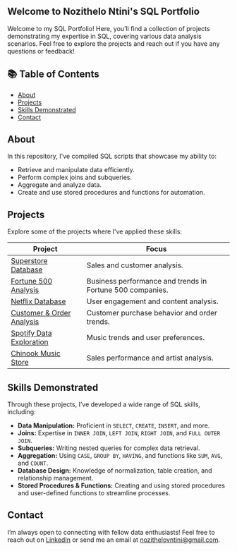 
## Welcome to Nozithelo Ntini's SQL Portfolio 

Welcome to my SQL Portfolio! Here, you’ll find a collection of projects demonstrating my expertise in SQL, covering various data analysis scenarios. Feel free to explore the projects and reach out if you have any questions or feedback!

## 📚 Table of Contents
- [About](#about)
- [Projects](#projects)
- [Skills Demonstrated](#skills-demonstrated)
- [Contact](#contact)

 ##  About 
In this repository, I've compiled SQL scripts that showcase my ability to:
- Retrieve and manipulate data efficiently.
- Perform complex joins and subqueries.
- Aggregate and analyze data.
- Create and use stored procedures and functions for automation.

## Projects
Explore some of the projects where I've applied these skills:

| **Project** | **Focus** |
| --- | --- |
| [Superstore Database](https://github.com/NozitheloNtini/SQL/blob/main/Superstore%20Database) | Sales and customer analysis. |
| [Fortune 500 Analysis](https://github.com/NozitheloNtini/SQL/blob/main/Fortune%20500%20Analysis) | Business performance and trends in Fortune 500 companies. |
| [Netflix Database](https://github.com/NozitheloNtini/SQL/blob/main/Netflix%20Database) | User engagement and content analysis. |
| [Customer & Order Analysis](https://github.com/NozitheloNtini/SQL/blob/main/Customer%20%26%20Order%20Analytics) | Customer purchase behavior and order trends. |
| [Spotify Data Exploration](https://github.com/NozitheloNtini/SQL-Portfolio/blob/main/Spotify%20Top%2050%202021) | Music trends and user preferences. |
| [Chinook Music Store](https://github.com/NozitheloNtini/SQL/blob/main/Chinook%20Analysis) | Sales performance and artist analysis. |

## Skills Demonstrated
Through these projects, I’ve developed a wide range of SQL skills, including:


- **Data Manipulation:** Proficient in `SELECT`, `CREATE`, `INSERT`, and more.
- **Joins:** Expertise in `INNER JOIN`, `LEFT JOIN`, `RIGHT JOIN`, and `FULL OUTER JOIN`.
- **Subqueries:** Writing nested queries for complex data retrieval.
- **Aggregation:** Using `CASE`, `GROUP BY`, `HAVING`, and functions like `SUM`, `AVG`, and `COUNT`.
- **Database Design:** Knowledge of normalization, table creation, and relationship management.
- **Stored Procedures & Functions:** Creating and using stored procedures and user-defined functions to streamline processes.



## Contact

I’m always open to connecting with fellow data enthusiasts! Feel free to reach out on [LinkedIn](https://www.linkedin.com/in/nozithelontini/) or send me an email at [nozithelovntini@gmail.com](mailto:nozithelovntini@gmail.com).



